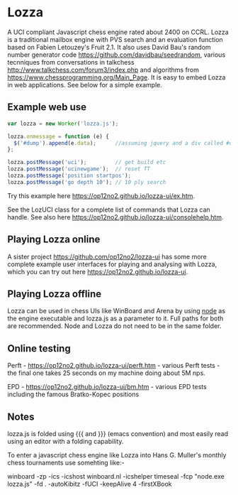 # Lozza

A UCI compliant Javascript chess engine rated about 2400 on CCRL.  Lozza is a traditional mailbox engine with PVS search and an evaluation function based on Fabien Letouzey's Fruit 2.1. It also uses David Bau's random number generator code https://github.com/davidbau/seedrandom, various tecnniques from conversations in talkchess http://www.talkchess.com/forum3/index.php and algorithms from https://www.chessprogramming.org/Main_Page. It is easy to embed Lozza in web applications.  See below for a simple example.   

## Example web use

```Javascript
var lozza = new Worker('lozza.js');

lozza.onmessage = function (e) {
  $('#dump').append(e.data);      //assuming jquery and a div called #dump
};

lozza.postMessage('uci');         // get build etc
lozza.postMessage('ucinewgame');  // reset TT
lozza.postMessage('position startpos');
lozza.postMessage('go depth 10'); // 10 ply search
```

Try this example here https://op12no2.github.io/lozza-ui/ex.htm.

See the LozUCI class for a complete list of commands that Lozza can handle.  See also here https://op12no2.github.io/lozza-ui/consolehelp.htm. 

## Playing Lozza online

A sister project https://github.com/op12no2/lozza-ui has some more complete example user interfaces for playing and analysing with Lozza, which you can try out here https://op12no2.github.io/lozza-ui.

## Playing Lozza offline

Lozza can be used in chess UIs like WinBoard and Arena by using [node](https://nodejs.org) as the engine executable and lozza.js as a parameter to it. Full paths for both are recommended. Node and Lozza do not need to be in the same folder.

## Online testing

Perft - https://op12no2.github.io/lozza-ui/perft.htm - various Perft tests - the final one takes 25 seconds on my machine doing about 5M nps.

EPD - https://op12no2.github.io/lozza-ui/bm.htm - various EPD tests including the famous Bratko-Kopec positions

## Notes

lozza.js is folded using {{{ and }}} (emacs convention) and most easily read using an editor with a folding capability.

To enter a javascript chess engine like Lozza into Hans G. Muller's monthly chess tournaments use somehting like:-

winboard -zp -ics -icshost winboard.nl -icshelper timeseal -fcp "node.exe lozza.js" -fd . -autoKibitz -fUCI -keepAlive 4 -firstXBook
